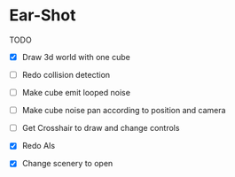 Ear-Shot	
============

TODO

- [X] Draw 3d world with one cube
- [ ] Redo collision detection
- [ ] Make cube emit looped noise
- [ ] Make cube noise pan according to position and camera
- [ ] Get Crosshair to draw and change controls
- [X] Redo AIs
- [X] Change scenery to open

